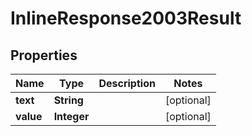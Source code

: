 # InlineResponse2003Result

## Properties
Name | Type | Description | Notes
------------ | ------------- | ------------- | -------------
**text** | **String** |  |  [optional]
**value** | **Integer** |  |  [optional]
